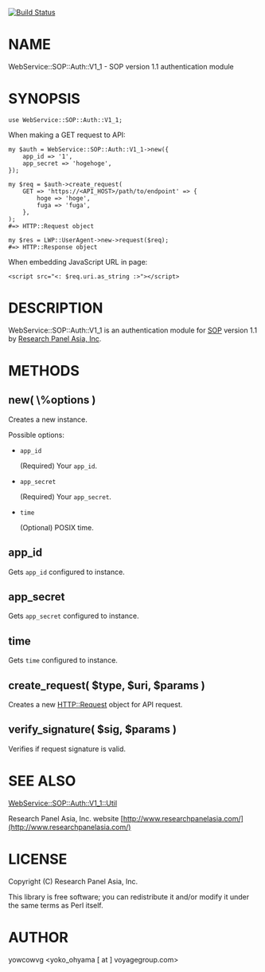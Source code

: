 [![Build Status](https://travis-ci.org/researchpanelasia/p5-WebService-SOP-Auth-V1_1.svg?branch=master)](https://travis-ci.org/researchpanelasia/p5-WebService-SOP-Auth-V1_1)
# NAME

WebService::SOP::Auth::V1\_1 - SOP version 1.1 authentication module

# SYNOPSIS

    use WebService::SOP::Auth::V1_1;

When making a GET request to API:

    my $auth = WebService::SOP::Auth::V1_1->new({
        app_id => '1',
        app_secret => 'hogehoge',
    });

    my $req = $auth->create_request(
        GET => 'https://<API_HOST>/path/to/endpoint' => {
            hoge => 'hoge',
            fuga => 'fuga',
        },
    );
    #=> HTTP::Request object

    my $res = LWP::UserAgent->new->request($req);
    #=> HTTP::Response object

When embedding JavaScript URL in page:

    <script src="<: $req.uri.as_string :>"></script>

# DESCRIPTION

WebService::SOP::Auth::V1\_1 is an authentication module
for [SOP](http://console.partners.surveyon.com/) version 1.1
by [Research Panel Asia, Inc](http://www.researchpanelasia.com/).

# METHODS

## new( \\%options )

Creates a new instance.

Possible options:

- `app_id`

    (Required) Your `app_id`.

- `app_secret`

    (Required) Your `app_secret`.

- `time`

    (Optional) POSIX time.

## app\_id

Gets `app_id` configured to instance.

## app\_secret

Gets `app_secret` configured to instance.

## time

Gets `time` configured to instance.

## create\_request( $type, $uri, $params )

Creates a new [HTTP::Request](https://metacpan.org/pod/HTTP::Request) object for API request.

## verify\_signature( $sig, $params )

Verifies if request signature is valid.

# SEE ALSO

[WebService::SOP::Auth::V1\_1::Util](https://metacpan.org/pod/WebService::SOP::Auth::V1_1::Util)

Research Panel Asia, Inc. website [http://www.researchpanelasia.com/](http://www.researchpanelasia.com/)

# LICENSE

Copyright (C) Research Panel Asia, Inc.

This library is free software; you can redistribute it and/or modify
it under the same terms as Perl itself.

# AUTHOR

yowcowvg <yoko\_ohyama \[ at \] voyagegroup.com>

